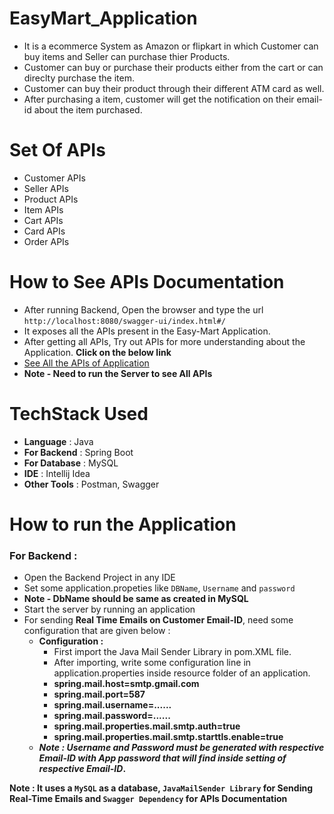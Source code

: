 # EasyMart_Application
* It is a ecommerce System as Amazon or flipkart in which Customer can buy items and Seller can purchase thier Products.
* Customer can buy or purchase their products either from the cart or can direclty purchase the item.
* Customer can buy their product through their different ATM card as well.
* After purchasing a item, customer will get the notification on their email-id about the item purchased.

# Set Of APIs
* Customer APIs
* Seller APIs
* Product APIs
* Item APIs
* Cart APIs
* Card APIs
* Order APIs

# How to See APIs Documentation
* After running Backend, Open the browser and type the url `http://localhost:8080/swagger-ui/index.html#/` 
* It exposes all the APIs present in the Easy-Mart Application.
* After getting all APIs, Try out APIs for more understanding about the Application. **Click on the below link**
* [See All the APIs of Application](http://localhost:8080/swagger-ui/index.html#/)
* **Note - Need to run the Server to see All APIs**

# TechStack Used
* **Language** : Java
* **For Backend** : Spring Boot
* **For Database** : MySQL
* **IDE** : Intellij Idea
* **Other Tools** : Postman, Swagger


# How to run the Application

### For Backend :
* Open the Backend Project in any IDE
* Set some application.propeties like `DBName`, `Username` and `password`
* **Note - DbName should be same as created in MySQL**
* Start the server by running an application
* For sending **Real Time Emails on Customer Email-ID**, need some configuration that are given below :
     * **Configuration :**
        * First import the Java Mail Sender Library in pom.XML file.
        * After importing, write some configuration line in application.properties inside resource folder of an application.
        * **spring.mail.host=smtp.gmail.com**
        * **spring.mail.port=587**
        * **spring.mail.username=......**
        * **spring.mail.password=......**
        * **spring.mail.properties.mail.smtp.auth=true**
        * **spring.mail.properties.mail.smtp.starttls.enable=true**
    * **_Note : Username and Password must be generated with respective Email-ID with App password that will find inside setting of           respective Email-ID_.**

**Note : It uses a `MySQL` as a database, `JavaMailSender Library` for Sending Real-Time Emails and  `Swagger Dependency` for APIs Documentation**
